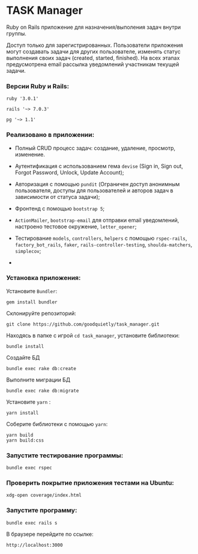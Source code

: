 # TASK Manager

Ruby on Rails приложение для назначения/выполения задач внутри группы.

Доступ только для зарегистрированных. Пользователи приложения могут создавать задачи для других пользователе, изменять статус выполнения своих задач (created, started, finished). На всех этапах предусмотрена email рассылка уведомлений участникам текущей задачи.

### Версии Ruby и Rails:

```
ruby '3.0.1'

rails '~> 7.0.3'

pg '~> 1.1'
```

### Реализовано в приложении:

- Полный CRUD процесс задач: создание, удаление, просмотр, изменение.

- Аутентификация с использованием гема `devise` (Sign in, Sign out, Forgot Password, Unlock, Update Account);

- Авторизация с помощью `pundit` (Ограничен доступ анонимным пользователя, доступы для пользователей и авторов задач в зависимости от статуса задачи);

- Фронтенд с помощью `bootstrap 5`;

- `ActionMailer`, `bootstrap-email` для отправки email уведомлений, настроено тестовое окружение, `letter_opener`;

- Тестирование `models`, `controllers`, `helpers` с помощью `rspec-rails`, `factory_bot_rails`, `faker`, `rails-controller-testing`, `shoulda-matchers`, `simplecov`;

-

### Установка приложения:

Установите `Bundler`:

```
gem install bundler
```

Склонируйте репозиторий:

```
git clone https://github.com/goodquietly/task_manager.git
```

Находясь в папке с игрой `cd task_manager`, установите библиотеки:

```
bundle install
```

Создайте БД

```
bundle exec rake db:create
```

Выполните миграции БД

```
bundle exec rake db:migrate
```

Установите `yarn` :

```
yarn install
```

Соберите библиотеки с помощью `yarn`:

```
yarn build
yarn build:css
```

### Запустите тестирование программы:

```
bundle exec rspec
```

### Проверить покрытие приложения тестами на Ubuntu:

```
xdg-open coverage/index.html
```

### Запустите программу:

```
bundle exec rails s
```

В браузере перейдите по ссылке:

```
http://localhost:3000
```
